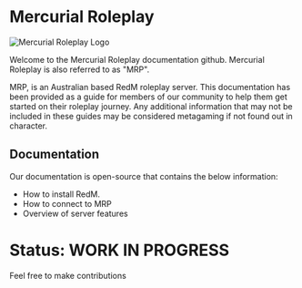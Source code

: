 # Mercurial Roleplay

![Mercurial Roleplay Logo](https://i.imgur.com/cHfMt2Y.png)

Welcome to the Mercurial Roleplay documentation github. Mercurial Roleplay is also referred to as "MRP". 

MRP, is an Australian based RedM roleplay server. This documentation has been provided as a guide for members of our community to help them get started on their roleplay journey. Any additional information that may not be included in these guides may be considered metagaming if not found out in character.

## Documentation
Our documentation is open-source that contains the below information:
- How to install RedM.
- How to connect to MRP
- Overview of server features

# Status: WORK IN PROGRESS

Feel free to make contributions
